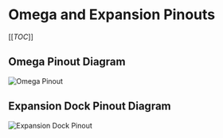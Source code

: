 # Omega and Expansion Pinouts

[[_TOC_]]

## Omega Pinout Diagram

![Omega Pinout](//i.imgur.com/5wN5KKe.png)

## Expansion Dock Pinout Diagram

![Expansion Dock Pinout](//i.imgur.com/3QPA9Ik.jpg)